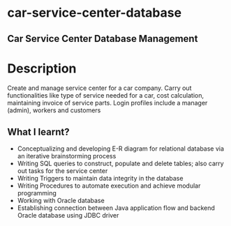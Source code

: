 
# car-service-center-database
## Car Service Center Database Management

# Description

Create and manage service center for a car company. Carry out functionalities like type of service needed for a car, cost calculation, maintaining invoice of service parts. Login profiles include a manager (admin), workers and customers


## What I learnt?
- Conceptualizing and developing E-R diagram for relational database via an iterative brainstorming process
- Writing SQL queries to construct, populate and delete tables; also carry out tasks for the service center
- Writing Triggers to maintain data integrity in the database 
- Writing Procedures to automate execution and achieve modular programming
- Working with Oracle database
- Establishing connection between Java application flow and backend Oracle database using JDBC driver
